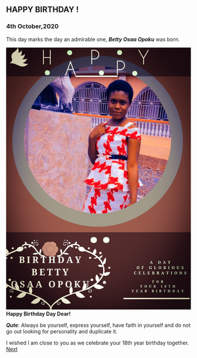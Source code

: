 ## HAPPY BIRTHDAY !

###  4th October,2020
This day marks the day an admirable one, _**Betty Osaa Opoku**_ was born.

![birthdayp.jpg](/docs/birthdayp.jpg)
**Happy Birthday Day Dear!**


_**Qute**_:  Always be yourself, express yourself, have faith in yourself and do not go out looking for personality and duplicate it.

I wished I am close to you as we celebrate your 18th year birthday together.
[Next](login_for.html)

